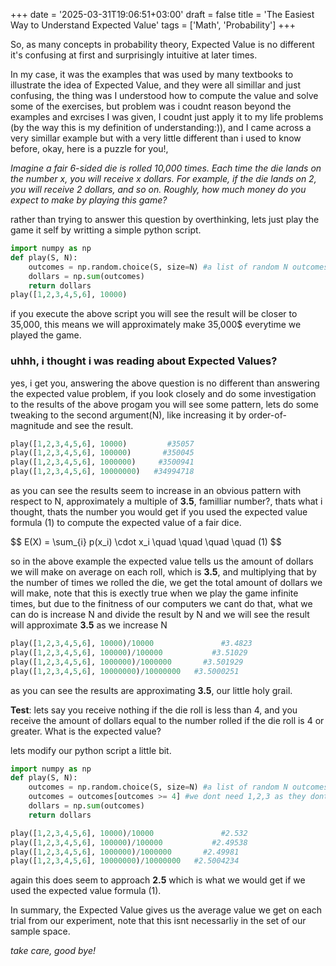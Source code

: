 +++
date = '2025-03-31T19:06:51+03:00'
draft = false
title = 'The Easiest Way to Understand Expected Value'
tags = ['Math', 'Probability']
+++

So, as many concepts in probability theory, Expected Value is no different it's confusing at first and surprisingly intuitive at later times. 

In my case, it was the examples that was used by many textbooks to illustrate the idea of Expected Value, and they were all simillar and just confusing, the thing was I understood how to compute the value and solve some of the exercises, but problem was i coudnt reason beyond the examples and exrcises I was given, I coudnt just apply it to my life problems (by the way this is my definition of understanding:)), and I came across a very simillar example but with a very little different than i used to know before, okay, here is a puzzle for you!, 

*Imagine a fair 6-sided die is rolled 10,000 times. Each time the die lands on the number x, you will receive x dollars. For example, if the die lands on 2, you will receive 2 dollars, and so on. Roughly, how much money do you expect to make by playing this game?* 

rather than trying to answer this question by overthinking, lets just play the game it self by writting a simple python script.

```python
import numpy as np
def play(S, N):
    outcomes = np.random.choice(S, size=N) #a list of random N outcomes
    dollars = np.sum(outcomes)
    return dollars
play([1,2,3,4,5,6], 10000)
```
if you execute the above script you will see the result will be closer to 35,000, this means we will approximately make 35,000$ everytime we played the game.

### uhhh, i thought i was reading about Expected Values? ###
yes, i get you, answering the above question is no different than answering the expected value problem, if you look closely and do some investigation to the results of the above progam you will see some pattern, lets do some tweaking to the second argument(N), like increasing it by order-of-magnitude and see the result.

```python
play([1,2,3,4,5,6], 10000)         #35057
play([1,2,3,4,5,6], 100000)       #350045
play([1,2,3,4,5,6], 1000000)     #3500941
play([1,2,3,4,5,6], 10000000)   #34994718
```
as you can see the results seem to increase in an obvious pattern with respect to N, approximately a multiple of **3.5**, familliar number?, thats what i thought, thats the number you would get if you used the expected value formula (1) to compute the expected value of a fair dice.

<div class="math">
    $$
        E(X) = \sum_{i} p(x_i) \cdot x_i \quad \quad \quad \quad (1)
    $$
</div>

so in the above example the expected value tells us the amount of dollars we will make on average on each roll, which is **3.5**, and multiplying that by the number of times we rolled the die, we get the total amount of dollars we will make, note that this is exectly true when we play the game infinite times, but due to the finitness of our computers we cant do that, what we can do is increase N and divide the result by N and we will see the result will approximate **3.5** as we increase N

```python
play([1,2,3,4,5,6], 10000)/10000               #3.4823     
play([1,2,3,4,5,6], 100000)/100000           #3.51029    
play([1,2,3,4,5,6], 1000000)/1000000       #3.501929
play([1,2,3,4,5,6], 10000000)/10000000   #3.5000251
```
as you can see the results are approximating **3.5**, our little holy grail.

**Test**: lets say you receive nothing if the die roll is less than 4, and you receive the amount of dollars equal to the number rolled if the die roll is 4 or greater. What is the expected value?

lets modify our python script a little bit.
```python
import numpy as np
def play(S, N):
    outcomes = np.random.choice(S, size=N) #a list of random N outcomes
    outcomes = outcomes[outcomes >= 4] #we dont need 1,2,3 as they dont have any money
    dollars = np.sum(outcomes)
    return dollars

play([1,2,3,4,5,6], 10000)/10000               #2.532    
play([1,2,3,4,5,6], 100000)/100000           #2.49538    
play([1,2,3,4,5,6], 1000000)/1000000       #2.49981
play([1,2,3,4,5,6], 10000000)/10000000   #2.5004234
```
again this does seem to approach **2.5** which is what we would get if we used the expected value formula (1).

In summary, the Expected Value gives us the average value we get on each trial from our experiment, note that this isnt necessarliy in the set of our sample space.

*take care, good bye!*
